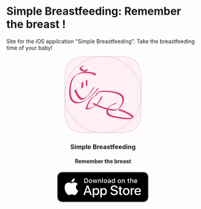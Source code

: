 # Simple Breastfeeding: Remember the breast !

Site for the iOS application "Simple Breastfeeding". Take the breastfeeding time of your baby!

<center>

![Logo](logo.png)

### Simple Breastfeeding

#### Remember the breast

[![App_Store_logo](Download_on_the_App_Store_Badge_US-UK_RGB_blk_092917.svg)](https://itunes.apple.com/es/app/simple-breastfeeding/id1448035116?mt=8)

</center>
